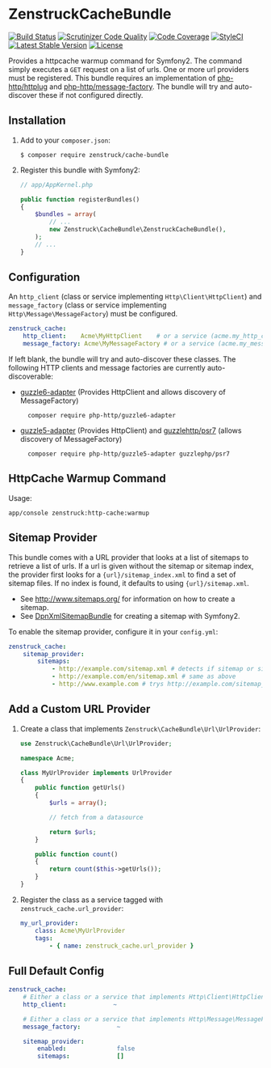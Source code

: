 # ZenstruckCacheBundle

[![Build Status](http://img.shields.io/travis/kbond/ZenstruckCacheBundle.svg?style=flat-square)](https://travis-ci.org/kbond/ZenstruckCacheBundle)
[![Scrutinizer Code Quality](http://img.shields.io/scrutinizer/g/kbond/ZenstruckCacheBundle.svg?style=flat-square)](https://scrutinizer-ci.com/g/kbond/ZenstruckCacheBundle/)
[![Code Coverage](http://img.shields.io/scrutinizer/coverage/g/kbond/ZenstruckCacheBundle.svg?style=flat-square)](https://scrutinizer-ci.com/g/kbond/ZenstruckCacheBundle/)
[![StyleCI](https://styleci.io/repos/7914882/shield)](https://styleci.io/repos/7914882)
[![Latest Stable Version](http://img.shields.io/packagist/v/zenstruck/cache-bundle.svg?style=flat-square)](https://packagist.org/packages/zenstruck/cache-bundle)
[![License](http://img.shields.io/packagist/l/zenstruck/cache-bundle.svg?style=flat-square)](https://packagist.org/packages/zenstruck/cache-bundle)

Provides a httpcache warmup command for Symfony2. The command simply executes a `GET` request on a list of urls.
One or more url providers must be registered. This bundle requires an implementation of
[php-http/httplug](https://packagist.org/packages/php-http/httplug) and
[php-http/message-factory](https://packagist.org/packages/php-http/message-factory). The bundle will try and
auto-discover these if not configured directly.

## Installation

1. Add to your `composer.json`:

    ```
    $ composer require zenstruck/cache-bundle
    ```

2. Register this bundle with Symfony2:

    ```php
    // app/AppKernel.php

    public function registerBundles()
    {
        $bundles = array(
            // ...
            new Zenstruck\CacheBundle\ZenstruckCacheBundle(),
        );
        // ...
    }
    ```

## Configuration

An `http_client` (class or service implementing `Http\Client\HttpClient`) and `message_factory`
(class or service implementing `Http\Message\MessageFactory`) must be configured.

```yaml
zenstruck_cache:
    http_client:    Acme\MyHttpClient    # or a service (acme.my_http_client)
    message_factory: Acme\MyMessageFactory # or a service (acme.my_message_factory)
```

If left blank, the bundle will try and auto-discover these classes. The following HTTP clients and
message factories are currently auto-discoverable:

* [guzzle6-adapter](https://packagist.org/packages/php-http/guzzle6-adapter) (Provides HttpClient
and allows discovery of MessageFactory)

        composer require php-http/guzzle6-adapter


* [guzzle5-adapter](https://packagist.org/packages/php-http/guzzle5-adapter) (Provides HttpClient)
and [guzzlehttp/psr7](https://packagist.org/packages/guzzlehttp/psr7) (allows discovery of MessageFactory)

        composer require php-http/guzzle5-adapter guzzlephp/psr7

## HttpCache Warmup Command

Usage:

    app/console zenstruck:http-cache:warmup

## Sitemap Provider

This bundle comes with a URL provider that looks at a list of sitemaps to retrieve a list of urls. If a url is
given without the sitemap or sitemap index, the provider first looks for a `{url}/sitemap_index.xml` to find a
set of sitemap files.  If no index is found, it defaults to using `{url}/sitemap.xml`.

* See http://www.sitemaps.org/ for information on how to create a sitemap.
* See [DpnXmlSitemapBundle](https://github.com/bjo3rnf/DpnXmlSitemapBundle) for creating a sitemap with Symfony2.

To enable the sitemap provider, configure it in your `config.yml`:

```yaml
zenstruck_cache:
    sitemap_provider:
        sitemaps:
            - http://example.com/sitemap.xml # detects if sitemap or sitemap index and act accordingly
            - http://example.com/en/sitemap.xml # same as above
            - http://www.example.com # trys http://example.com/sitemap_index.xml and http://example.com/sitemap.xml

```

## Add a Custom URL Provider

1. Create a class that implements `Zenstruck\CacheBundle\Url\UrlProvider`:

    ```php
    use Zenstruck\CacheBundle\Url\UrlProvider;

    namespace Acme;

    class MyUrlProvider implements UrlProvider
    {
        public function getUrls()
        {
            $urls = array();

            // fetch from a datasource

            return $urls;
        }

        public function count()
        {
            return count($this->getUrls());
        }
    }
    ```

2. Register the class as a service tagged with `zenstruck_cache.url_provider`:

    ```yaml
    my_url_provider:
        class: Acme\MyUrlProvider
        tags:
            - { name: zenstruck_cache.url_provider }
    ```

## Full Default Config

```yaml
zenstruck_cache:
    # Either a class or a service that implements Http\Client\HttpClient. Leave blank to attempt auto discovery.
    http_client:             ~

    # Either a class or a service that implements Http\Message\MessageFactory. Leave blank to attempt auto discovery.
    message_factory:          ~

    sitemap_provider:
        enabled:              false
        sitemaps:             []
```
